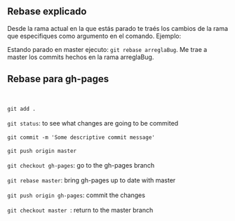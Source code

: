 ## Rebase explicado

Desde la rama actual en la que estás parado te traés los cambios de la rama que especifiques como argumento en el comando. Ejemplo:

Estando parado en master ejecuto: `git rebase arreglaBug`. Me trae a master los commits hechos en la rama arreglaBug.

## Rebase para gh-pages
<br>

`git add .` 
<br><br>
`git status`: to see what changes are going to be commited
<br><br>
`git commit -m 'Some descriptive commit message'`
<br><br>
`git push origin master` 
<br><br>
`git checkout gh-pages`: go to the gh-pages branch
<br><br>
`git rebase master`: bring gh-pages up to date with master 
<br><br>
`git push origin gh-pages`: commit the changes
<br><br>
`git checkout master `: return to the master branch



